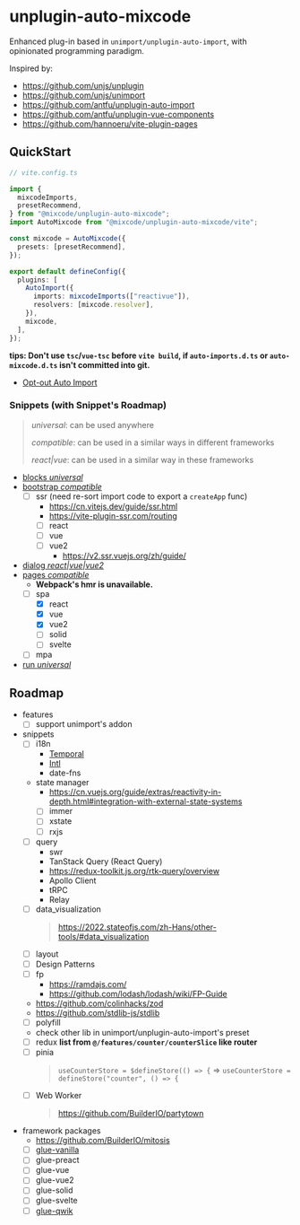 # unplugin-auto-mixcode

Enhanced plug-in based in `unimport/unplugin-auto-import`, with opinionated
programming paradigm.

Inspired by:

- https://github.com/unjs/unplugin
- https://github.com/unjs/unimport
- https://github.com/antfu/unplugin-auto-import
- https://github.com/antfu/unplugin-vue-components
- https://github.com/hannoeru/vite-plugin-pages

## QuickStart

```ts
// vite.config.ts

import {
  mixcodeImports,
  presetRecommend,
} from "@mixcode/unplugin-auto-mixcode";
import AutoMixcode from "@mixcode/unplugin-auto-mixcode/vite";

const mixcode = AutoMixcode({
  presets: [presetRecommend],
});

export default defineConfig({
  plugins: [
    AutoImport({
      imports: mixcodeImports(["reactivue"]),
      resolvers: [mixcode.resolver],
    }),
    mixcode,
  ],
});
```

**tips: Don't use `tsc`/`vue-tsc` before `vite build`, if `auto-imports.d.ts` or
`auto-mixcode.d.ts` isn't committed into git.**

- [Opt-out Auto Import](https://github.com/unjs/unimport#opt-out-auto-import)

### Snippets (with Snippet's Roadmap)

> _universal_: can be used anywhere
>
> _compatible_: can be used in a similar ways in different frameworks
>
> _react|vue_: can be used in a similar way in these frameworks

- [blocks _universal_](./packages/unplugin-auto-mixcode/src/snippets/blocks/README.md)
- [bootstrap _compatible_](./packages/unplugin-auto-mixcode/src/snippets/bootstrap/README.md)
  - [ ] ssr (need re-sort import code to export a `createApp` func)
    - https://cn.vitejs.dev/guide/ssr.html
    - https://vite-plugin-ssr.com/routing
    - [ ] react
    - [ ] vue
    - [ ] vue2
      - https://v2.ssr.vuejs.org/zh/guide/
- [dialog _react|vue|vue2_](./packages/unplugin-auto-mixcode/src/snippets/dialog/README.md)
- [pages _compatible_](./packages/unplugin-auto-mixcode/src/snippets/pages/README.md)
  - **Webpack's hmr is unavailable.**
  - [ ] spa
    - [x] react
    - [x] vue
    - [x] vue2
    - [ ] solid
    - [ ] svelte
  - [ ] mpa
- [run _universal_](./packages/unplugin-auto-mixcode/src/snippets/run/README.md)

## Roadmap

- features
  - [ ] support unimport's addon
- snippets
  - [ ] i18n
    - [Temporal](https://github.com/tc39/proposal-temporal)
    - [Intl](https://developer.mozilla.org/en-US/docs/Web/JavaScript/Reference/Global_Objects/Intl)
    - date-fns
  - state manager
    - https://cn.vuejs.org/guide/extras/reactivity-in-depth.html#integration-with-external-state-systems
    - [ ] immer
    - [ ] xstate
    - [ ] rxjs
  - [ ] query
    - swr
    - TanStack Query (React Query)
    - https://redux-toolkit.js.org/rtk-query/overview
    - Apollo Client
    - tRPC
    - Relay
  - [ ] data_visualization
    > https://2022.stateofjs.com/zh-Hans/other-tools/#data_visualization
  - [ ] layout
  - [ ] Design Patterns
  - [ ] fp
    - https://ramdajs.com/
    - https://github.com/lodash/lodash/wiki/FP-Guide
  - https://github.com/colinhacks/zod
  - https://github.com/stdlib-js/stdlib
  - [ ] polyfill
  - check other lib in unimport/unplugin-auto-import's preset
  - [ ] redux **list from `@/features/counter/counterSlice` like router**
  - [ ] pinia
    > `useCounterStore = $defineStore(() => {` =>
    > `useCounterStore = defineStore("counter", () => {`
  - [ ] Web Worker
    > https://github.com/BuilderIO/partytown
- framework packages
  - https://github.com/BuilderIO/mitosis
  - [ ] [glue-vanilla](http://vanilla-js.com/)
  - [ ] glue-preact
  - [ ] glue-vue
  - [ ] glue-vue2
  - [ ] glue-solid
  - [ ] glue-svelte
  - [ ] [glue-qwik](https://qwik.builder.io/)
